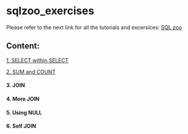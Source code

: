 # sqlzoo_exercises

Please refer to the next link for all the tutorials and excersices: [SQL zoo](https://www.sqlzoo.net/wiki/SQL_Tutorial)
## Content:
[1. SELECT within SELECT](https://github.com/aledominique/sqlzoo_exercises/blob/main/SELECT%20within%20SELECT.md)

[2. SUM and COUNT](https://github.com/aledominique/sqlzoo_exercises/edit/main/SUM%20and%20COUNT.md)
#### 3. JOIN
#### 4. More JOIN
#### 5. Using NULL
#### 6. Self JOIN
